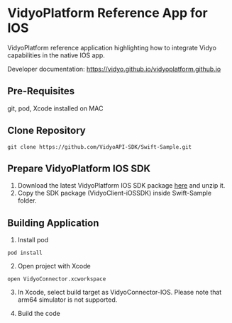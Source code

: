 # VidyoPlatform Reference App for IOS
VidyoPlatform reference application highlighting how to integrate Vidyo capabilities in the native IOS app.

Developer documentation: https://vidyo.github.io/vidyoplatform.github.io

## Pre-Requisites
git, pod, Xcode installed on MAC

## Clone Repository
```
git clone https://github.com/VidyoAPI-SDK/Swift-Sample.git
```

## Prepare VidyoPlatform IOS SDK

1. Download the latest VidyoPlatform IOS SDK package [here](https://enghouse-vidyo.gitbook.io/vidyoplatform/resources) and unzip it.
2. Copy the SDK package (VidyoClient-iOSSDK) inside Swift-Sample folder.

## Building Application

1. Install pod
```
pod install
```

2. Open project with Xcode
```
open VidyoConnector.xcworkspace
```

3. In Xcode, select build target as VidyoConnector-IOS. Please note that arm64 simulator is not supported.

4. Build the code 
